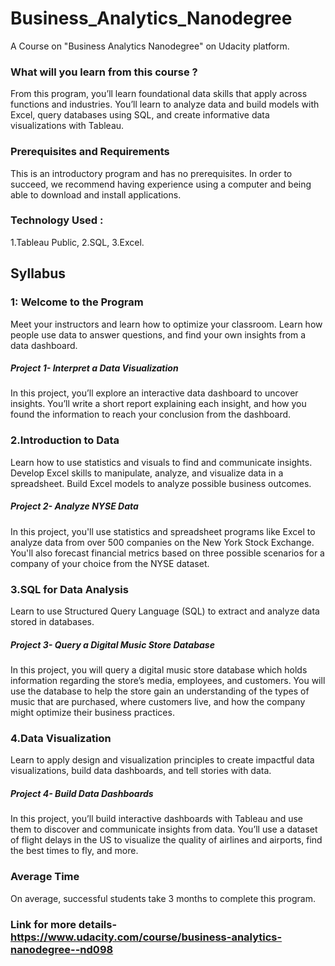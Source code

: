 # Business_Analytics_Nanodegree
A Course on "Business Analytics Nanodegree" on Udacity platform.
### What will you learn from this course ?
From this program, you’ll learn foundational data skills that apply across functions and industries. You’ll learn to analyze data and build models with Excel, query databases using SQL, and create informative data visualizations with Tableau.
### Prerequisites and Requirements
This is an introductory program and has no prerequisites. In order to succeed, we recommend having experience using a computer and being able to download and install applications.
### Technology Used :
1.Tableau Public,
2.SQL,
3.Excel.

## Syllabus
###  1: Welcome to the Program
Meet your instructors and learn how to optimize your classroom. Learn how people use data to answer questions, and find your own insights from a data dashboard.
##### Project 1- Interpret a Data Visualization
In this project, you’ll explore an interactive data dashboard to uncover insights. You’ll write a short report explaining each insight, and how you found the information to reach your conclusion from the dashboard.
### 2.Introduction to Data
Learn how to use statistics and visuals to find and communicate insights. Develop Excel skills to manipulate, analyze, and visualize data in a spreadsheet. Build Excel models to analyze possible business outcomes.
##### Project 2- Analyze NYSE Data
In this project, you'll use statistics and spreadsheet programs like Excel to analyze data from over 500 companies on the New York Stock Exchange. You'll also forecast financial metrics based on three possible scenarios for a company of your choice from the NYSE dataset.
### 3.SQL for Data Analysis
Learn to use Structured Query Language (SQL) to extract and analyze data stored in databases.
##### Project 3- Query a Digital Music Store Database
In this project, you will query a digital music store database which holds information regarding the store’s media, employees, and customers. You will use the database to help the store gain an understanding of the types of music that are purchased, where customers live, and how the company might optimize their business practices.
### 4.Data Visualization
Learn to apply design and visualization principles to create impactful data visualizations, build data dashboards, and tell stories with data.
##### Project 4- Build Data Dashboards
In this project, you’ll build interactive dashboards with Tableau and use them to discover and communicate insights from data. You’ll use a dataset of flight delays in the US to visualize the quality of airlines and airports, find the best times to fly, and more.

### Average Time
On average, successful students take 3 months to complete this program.

### Link for more details- https://www.udacity.com/course/business-analytics-nanodegree--nd098
